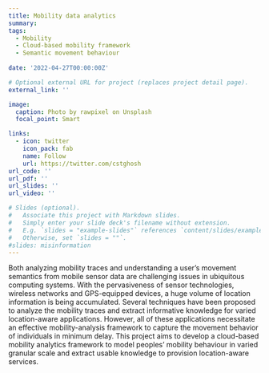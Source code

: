 ```yaml
---
title: Mobility data analytics
summary: 
tags:
  - Mobility
  - Cloud-based mobility framework
  - Semantic movement behaviour
  
date: '2022-04-27T00:00:00Z'

# Optional external URL for project (replaces project detail page).
external_link: ''

image:
  caption: Photo by rawpixel on Unsplash
  focal_point: Smart

links:
  - icon: twitter
    icon_pack: fab
    name: Follow
    url: https://twitter.com/cstghosh
url_code: ''
url_pdf: ''
url_slides: ''
url_video: ''

# Slides (optional).
#   Associate this project with Markdown slides.
#   Simply enter your slide deck's filename without extension.
#   E.g. `slides = "example-slides"` references `content/slides/example-slides.md`.
#   Otherwise, set `slides = ""`.
#slides: misinformation
---
```


Both analyzing mobility traces and understanding a user’s movement semantics from mobile sensor data are challenging issues in ubiquitous computing systems. With the pervasiveness of sensor technologies, wireless networks and GPS-equipped devices, a huge volume of location information is being accumulated. Several techniques have been proposed to analyze the mobility traces and extract informative knowledge for varied location-aware applications. However, all of these applications necessitate an effective mobility-analysis framework to capture the movement behavior of individuals in minimum delay. This project aims to develop a cloud-based mobility analytics framework to model peoples’ mobility behaviour in varied granular scale and extract usable knowledge to provision location-aware services.
